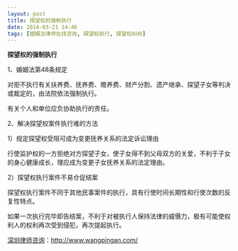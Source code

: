 ```yaml
---
layout: post
title: 探望权的强制执行
date: 2014-03-21 14:46
tags: [婚姻法律师在线咨询, 探望权执行, 探望权纠纷]
---
```

<strong>探望权的强制执行</strong>

1、婚姻法第48条规定

对拒不执行有关扶养费、抚养费、赡养费、财产分割、遗产继承、探望子女等判决或裁定的，由法院依法强制执行。

有关个人和单位应负协助执行的责任。

2、解决探望权案件执行难的方法

1）规定探望权受阻可成为变更抚养关系的法定诉讼理由

行使监护权的一方拒绝对方探望子女，使子女得不到父母双方的关爱，不利于子女的身心健康成长，理应成为变更子女抚养关系的法定理由。

2）探望权执行案件不易仓促结案

探望权执行案件不同于其他民事案件的执行，具有行使时间长期性和行使次数的反复性特点。

如果一次执行完毕即告结案，不利于对被执行人保持法律的威慑力，极有可能使权利人的权利再次受到侵犯，再次提起执行。

<a href="http://www.wangpingan.com/">深圳律师咨询</a>：<a href="http://www.wangpingan.com/">http://www.wangpingan.com/</a>

